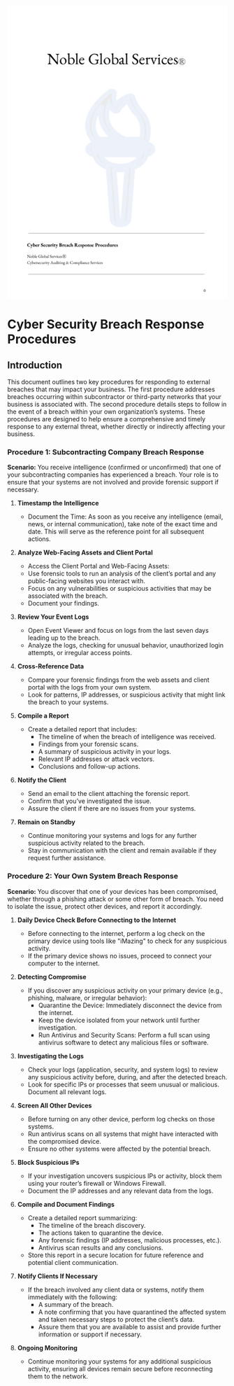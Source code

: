 <div align="center">
    <img src="https://github.com/namilea/NobleGlobalServices/blob/e9f65b9e509904cb5a55d8147454e87180816abe/Cyber%20Security%20Breach%20Procedures.jpg" alt="Brand Image" />
</div>

# Cyber Security Breach Response Procedures

## Introduction

This document outlines two key procedures for responding to external breaches that may impact your business. The first procedure addresses breaches occurring within subcontractor or third-party networks that your business is associated with. The second procedure details steps to follow in the event of a breach within your own organization’s systems. These procedures are designed to help ensure a comprehensive and timely response to any external threat, whether directly or indirectly affecting your business.

### Procedure 1: Subcontracting Company Breach Response

**Scenario:** You receive intelligence (confirmed or unconfirmed) that one of your subcontracting companies has experienced a breach. Your role is to ensure that your systems are not involved and provide forensic support if necessary.

1. **Timestamp the Intelligence**
   - Document the Time: As soon as you receive any intelligence (email, news, or internal communication), take note of the exact time and date. This will serve as the reference point for all subsequent actions.

2. **Analyze Web-Facing Assets and Client Portal**
   - Access the Client Portal and Web-Facing Assets:
   - Use forensic tools to run an analysis of the client’s portal and any public-facing websites you interact with.
   - Focus on any vulnerabilities or suspicious activities that may be associated with the breach.
   - Document your findings.

3. **Review Your Event Logs**
   - Open Event Viewer and focus on logs from the last seven days leading up to the breach.
   - Analyze the logs, checking for unusual behavior, unauthorized login attempts, or irregular access points.

4. **Cross-Reference Data**
   - Compare your forensic findings from the web assets and client portal with the logs from your own system.
   - Look for patterns, IP addresses, or suspicious activity that might link the breach to your systems.

5. **Compile a Report**
   - Create a detailed report that includes:
     - The timeline of when the breach of intelligence was received.
     - Findings from your forensic scans.
     - A summary of suspicious activity in your logs.
     - Relevant IP addresses or attack vectors.
     - Conclusions and follow-up actions.

6. **Notify the Client**
   - Send an email to the client attaching the forensic report.
   - Confirm that you’ve investigated the issue.
   - Assure the client if there are no issues from your systems.

7. **Remain on Standby**
   - Continue monitoring your systems and logs for any further suspicious activity related to the breach.
   - Stay in communication with the client and remain available if they request further assistance.

### Procedure 2: Your Own System Breach Response

**Scenario:** You discover that one of your devices has been compromised, whether through a phishing attack or some other form of breach. You need to isolate the issue, protect other devices, and report it accordingly.

1. **Daily Device Check Before Connecting to the Internet**
   - Before connecting to the internet, perform a log check on the primary device using tools like "iMazing" to check for any suspicious activity.
   - If the primary device shows no issues, proceed to connect your computer to the internet.

2. **Detecting Compromise**
   - If you discover any suspicious activity on your primary device (e.g., phishing, malware, or irregular behavior):
     - Quarantine the Device: Immediately disconnect the device from the internet.
     - Keep the device isolated from your network until further investigation.
     - Run Antivirus and Security Scans: Perform a full scan using antivirus software to detect any malicious files or software.

3. **Investigating the Logs**
   - Check your logs (application, security, and system logs) to review any suspicious activity before, during, and after the detected breach.
   - Look for specific IPs or processes that seem unusual or malicious. Document all relevant logs.

4. **Screen All Other Devices**
   - Before turning on any other device, perform log checks on those systems.
   - Run antivirus scans on all systems that might have interacted with the compromised device.
   - Ensure no other systems were affected by the potential breach.

5. **Block Suspicious IPs**
   - If your investigation uncovers suspicious IPs or activity, block them using your router’s firewall or Windows Firewall.
   - Document the IP addresses and any relevant data from the logs.

6. **Compile and Document Findings**
   - Create a detailed report summarizing:
     - The timeline of the breach discovery.
     - The actions taken to quarantine the device.
     - Any forensic findings (IP addresses, malicious processes, etc.).
     - Antivirus scan results and any conclusions.
   - Store this report in a secure location for future reference and potential client communication.

7. **Notify Clients If Necessary**
   - If the breach involved any client data or systems, notify them immediately with the following:
     - A summary of the breach.
     - A note confirming that you have quarantined the affected system and taken necessary steps to protect the client’s data.
     - Assure them that you are available to assist and provide further information or support if necessary.

8. **Ongoing Monitoring**
   - Continue monitoring your systems for any additional suspicious activity, ensuring all devices remain secure before reconnecting them to the network.
